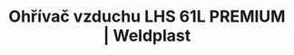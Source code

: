 ---
Filename: "ohrivac-vzduchu-lhs-61l-premium"
Link: "file:/Users/vinayakpatel/Downloads/www.weldplast.cz/ohrivac-vzduchu-lhs-61l-premium"
product_name: "LHS 61L PREMIUM3 x 400V/16kW"
product_id: "Obj. číslo:143.485"
title: "Ohřívač vzduchu LHS 61L PREMIUM | Weldplast"
product_desc: "Druhá generace velkých Leister LHS ohřívačů vzduchu využívá stejné technologie jako řada menších ohřívačů Leister LHS 15/21. Tyto ohřívače jsou vhodné pro širokou škálu aplikací – smršťování, tvrzení, sušení, pájení, odstraňování otřepu atd.Nízké náklady na údržbu a dlouhá životnost díky patentované ochraně topných těles.Snadná výměna topných tělesStandardní ovládací rozhraní pro použití s existujícími řídícími jednotkamiPREMIUM – pro manuální regulaci výkonu topného tělesa"
product_specs: "Značka konformity, Značka schválení, Třída ochrany I, NapětíV~3 x 400, PříkonW16000, FrekvenceHz50 / 60, Max. teplota°C650, Průtok vzduchul/min360 / 500, Hmotnostkg3,15 / 3,65, Max. teplota prostředí°C65, Max. vstupní teplota vzduchu°C65"
product_downloads: "TECHNOLOGIE HORKÉHO VZDUCHU - katalog stáhnout , LHS 61 - montážní rozměry stáhnout , LHS 61 - produktový list stáhnout , Přechod z LE na LHS stáhnout , LHS - manuál CZ stáhnout"
href: "https://www.weldplast.cz/files/katalog-ph-web.pdf, https://www.weldplast.cz/files/katalog-ph-web.pdf, https://www.weldplast.cz/files/lhs61-montazni-rozmery-leister.pdf, https://www.weldplast.cz/files/lhs61-montazni-rozmery-leister.pdf, https://www.weldplast.cz/files/lhs-61-produktovy-list.pdf, https://www.weldplast.cz/files/lhs-61-produktovy-list.pdf, https://www.weldplast.cz/files/prechod-z-le-na-lhs.pdf, https://www.weldplast.cz/files/prechod-z-le-na-lhs.pdf, https://www.weldplast.cz/files/lhs15-21-41-61-manual-cz.pdf, https://www.weldplast.cz/files/lhs15-21-41-61-manual-cz.pdf"
p_desc_2: "Druhá generace velkých Leister LHS ohřívačů vzduchu využívá stejné technologie jako řada menších ohřívačů Leister LHS 15/21. Tyto ohřívače jsou vhodné pro širokou škálu aplikací – smršťování, tvrzení, sušení, pájení, odstraňování otřepu atd.Nízké náklady na údržbu a dlouhá životnost díky patentované ochraně topných těles.Snadná výměna topných tělesStandardní ovládací rozhraní pro použití s existujícími řídícími jednotkamiPREMIUM – pro manuální regulaci výkonu topného tělesa"
accessories: "Trubka prodlužovací, násuvná (ø 92,5 mm)500 x ø 60 mm, pro LE 10 000Tryska kruhová (ø 92.5 mm)redukce na ø 50 mmPříruba připojovací (ø 161.5 mm), ø 192 mmDržák termosondy (LHS 60)Příruba připojovací (ø 92.5 mm), ø 120 mm, LHS 61L PREMIUM3 x 400 V / 5 kWLHS 61L SYSTEM3 x 400V / 8kWLHS 61L PREMIUM3 x 400V / 11kWLHS 61L PREMIUM3 x 400V / 8kWLHS 61L CLASSIC3 x 400V / 16kWLHS 61L SYSTEM3 x 400V / 16kWLHS 61L SYSTEM3 x 400V / 11kW"
similar_products: "LHS 61L PREMIUM3 x 400 V / 5 kWLHS 61L SYSTEM3 x 400V / 8kWLHS 61L PREMIUM3 x 400V / 11kWLHS 61L PREMIUM3 x 400V / 8kWLHS 61L CLASSIC3 x 400V / 16kWLHS 61L SYSTEM3 x 400V / 16kWLHS 61L SYSTEM3 x 400V / 11kW"
---